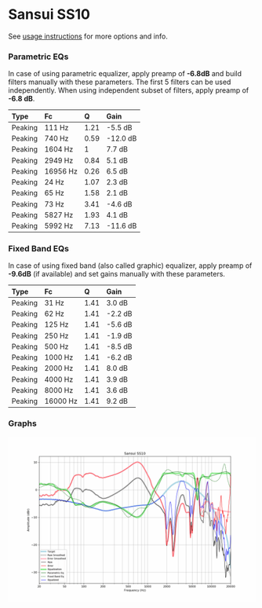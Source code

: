 # Sansui SS10
See [usage instructions](https://github.com/jaakkopasanen/AutoEq#usage) for more options and info.

### Parametric EQs
In case of using parametric equalizer, apply preamp of **-6.8dB** and build filters manually
with these parameters. The first 5 filters can be used independently.
When using independent subset of filters, apply preamp of **-6.8 dB**.

| Type    | Fc       |    Q | Gain     |
|:--------|:---------|:-----|:---------|
| Peaking | 111 Hz   | 1.21 | -5.5 dB  |
| Peaking | 740 Hz   | 0.59 | -12.0 dB |
| Peaking | 1604 Hz  | 1    | 7.7 dB   |
| Peaking | 2949 Hz  | 0.84 | 5.1 dB   |
| Peaking | 16956 Hz | 0.26 | 6.5 dB   |
| Peaking | 24 Hz    | 1.07 | 2.3 dB   |
| Peaking | 65 Hz    | 1.58 | 2.1 dB   |
| Peaking | 73 Hz    | 3.41 | -4.6 dB  |
| Peaking | 5827 Hz  | 1.93 | 4.1 dB   |
| Peaking | 5992 Hz  | 7.13 | -11.6 dB |

### Fixed Band EQs
In case of using fixed band (also called graphic) equalizer, apply preamp of **-9.6dB**
(if available) and set gains manually with these parameters.

| Type    | Fc       |    Q | Gain    |
|:--------|:---------|:-----|:--------|
| Peaking | 31 Hz    | 1.41 | 3.0 dB  |
| Peaking | 62 Hz    | 1.41 | -2.2 dB |
| Peaking | 125 Hz   | 1.41 | -5.6 dB |
| Peaking | 250 Hz   | 1.41 | -1.9 dB |
| Peaking | 500 Hz   | 1.41 | -8.5 dB |
| Peaking | 1000 Hz  | 1.41 | -6.2 dB |
| Peaking | 2000 Hz  | 1.41 | 8.0 dB  |
| Peaking | 4000 Hz  | 1.41 | 3.9 dB  |
| Peaking | 8000 Hz  | 1.41 | 3.6 dB  |
| Peaking | 16000 Hz | 1.41 | 9.2 dB  |

### Graphs
![](./Sansui%20SS10.png)